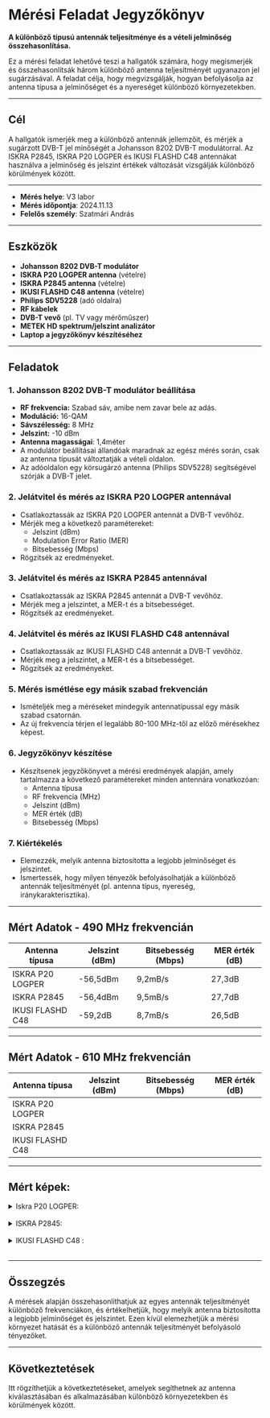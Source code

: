 # Mérési Feladat Jegyzőkönyv

**A különböző típusú antennák teljesítménye és a vételi jelminőség összehasonlítása.**

Ez a mérési feladat lehetővé teszi a hallgatók számára, hogy megismerjék és összehasonlítsák három különböző antenna teljesítményét ugyanazon jel sugárzásával. A feladat célja, hogy megvizsgálják, hogyan befolyásolja az antenna típusa a jelminőséget és a nyereséget különböző környezetekben.

---

## Cél
A hallgatók ismerjék meg a különböző antennák jellemzőit, és mérjék a sugárzott DVB-T jel minőségét a Johansson 8202 DVB-T modulátorral. Az ISKRA P2845, ISKRA P20 LOGPER és IKUSI FLASHD C48 antennákat használva a jelminőség és jelszint értékek változását vizsgálják különböző körülmények között.

---

- **Mérés helye**: V3 labor
- **Mérés időpontja**: 2024.11.13
- **Felelős személy**: Szatmári András

---

## Eszközök
- **Johansson 8202 DVB-T modulátor**
- **ISKRA P20 LOGPER antenna** (vételre)
- **ISKRA P2845 antenna** (vételre)
- **IKUSI FLASHD C48 antenna** (vételre)
- **Philips SDV5228** (adó oldalra)
- **RF kábelek**
- **DVB-T vevő** (pl. TV vagy mérőműszer)
- **METEK HD spektrum/jelszint analizátor**
- **Laptop a jegyzőkönyv készítéséhez**

---

## Feladatok

### 1. Johansson 8202 DVB-T modulátor beállítása
- **RF frekvencia:** Szabad sáv, amibe nem zavar bele az adás.
- **Moduláció:** 16-QAM
- **Sávszélesség:** 8 MHz
- **Jelszint:** -10 dBm
- **Antenna magasságai**: 1,4méter
- A modulátor beállításai állandóak maradnak az egész mérés során, csak az antenna típusát változtatják a vételi oldalon.
- Az adóoldalon egy körsugárzó antenna (Philips SDV5228) segítségével szórják a DVB-T jelet.

### 2. Jelátvitel és mérés az ISKRA P20 LOGPER antennával
- Csatlakoztassák az ISKRA P20 LOGPER antennát a DVB-T vevőhöz.
- Mérjék meg a következő paramétereket:
  - Jelszint (dBm)
  - Modulation Error Ratio (MER)
  - Bitsebesség (Mbps)
- Rögzítsék az eredményeket.

### 3. Jelátvitel és mérés az ISKRA P2845 antennával
- Csatlakoztassák az ISKRA P2845 antennát a DVB-T vevőhöz.
- Mérjék meg a jelszintet, a MER-t és a bitsebességet.
- Rögzítsék az eredményeket.

### 4. Jelátvitel és mérés az IKUSI FLASHD C48 antennával
- Csatlakoztassák az IKUSI FLASHD C48 antennát a DVB-T vevőhöz.
- Mérjék meg a jelszintet, a MER-t és a bitsebességet.
- Rögzítsék az eredményeket.

### 5. Mérés ismétlése egy másik szabad frekvencián
- Ismételjék meg a méréseket mindegyik antennatípussal egy másik szabad csatornán.
- Az új frekvencia térjen el legalább 80-100 MHz-től az előző mérésekhez képest.

### 6. Jegyzőkönyv készítése
- Készítsenek jegyzőkönyvet a mérési eredmények alapján, amely tartalmazza a következő paramétereket minden antennára vonatkozóan:
  - Antenna típusa
  - RF frekvencia (MHz)
  - Jelszint (dBm)
  - MER érték (dB)
  - Bitsebesség (Mbps)

### 7. Kiértékelés
- Elemezzék, melyik antenna biztosította a legjobb jelminőséget és jelszintet.
- Ismertessék, hogy milyen tényezők befolyásolhatják a különböző antennák teljesítményét (pl. antenna típus, nyereség, iránykarakterisztika).

---

## Mért Adatok - 490 MHz frekvencián

| **Antenna típusa**       | **Jelszint (dBm)** | **Bitsebesség (Mbps)** | **MER érték (dB)** |
|--------------------------|---------------------|------------------------|--------------------|
| ISKRA P20 LOGPER         |      -56,5dBm       |        9,2mB/s         |      27,3dB        |
| ISKRA P2845              |      -56,4dBm       |        9,5mB/s         |      27,7dB        |
| IKUSI FLASHD C48         |      -59,2dB        |        8,7mB/s         |      26,5dB        |

---

## Mért Adatok - 610 MHz frekvencián

| **Antenna típusa**       | **Jelszint (dBm)** | **Bitsebesség (Mbps)** | **MER érték (dB)** |
|--------------------------|---------------------|------------------------|--------------------|
| ISKRA P20 LOGPER         |                     |                        |                    |
| ISKRA P2845              |                     |                        |                    |
| IKUSI FLASHD C48         |                     |                        |                    |

--- 

## Mért képek:
<details>
    <summary>Iskra P20 LOGPER:</summary>
  1. kép:
    <img src="https://raw.githubusercontent.com/1SzatmariAndras6/TAVKOZLES2/refs/heads/main/its_snapshot_0005.bmp"/>
    
</details>

<br>

<details>
    <summary>ISKRA P2845:</summary>
2.kép:
    <img src="https://raw.githubusercontent.com/1SzatmariAndras6/TAVKOZLES2/refs/heads/main/JEGYZOKONYV/03.%20Antenna%20teljes%C3%ADtm%C3%A9ny%20vs.%20jelszint/its_snapshot_0002.bmp"/>
    
</details>

<br>

<details>
    <summary>IKUSI FLASHD C48 :</summary>
   3. kép:
    <img src="https://github.com/1SzatmariAndras6/TAVKOZLES2/blob/main/JEGYZOKONYV/03.%20Antenna%20teljes%C3%ADtm%C3%A9ny%20vs.%20jelszint/its_snapshot_0003.bmp"/>
    
</details>

<br>
    
  
---

## Összegzés
A mérések alapján összehasonlíthatjuk az egyes antennák teljesítményét különböző frekvenciákon, és értékelhetjük, hogy melyik antenna biztosította a legjobb jelminőséget és jelszintet. Ezen kívül elemezhetjük a mérési környezet hatását és a különböző antennák teljesítményét befolyásoló tényezőket.

---

## Következtetések
Itt rögzíthetjük a következtetéseket, amelyek segíthetnek az antenna kiválasztásában és alkalmazásában különböző környezetekben és körülmények között.

